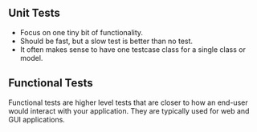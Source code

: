 ## Unit Tests
- Focus on one tiny bit of functionality.
- Should be fast, but a slow test is better than no test.
- It often makes sense to have one testcase class for a single class or model.

## Functional Tests
Functional tests are higher level tests that are closer to how an end-user would interact with your application. They are typically used for web and GUI applications.














